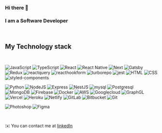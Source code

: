 ### Hi there 👋 
### I am a Software Developer

<br>

## My Technology stack

<br>


  ![JavaScript](https://img.shields.io/badge/-JavaScript-090909?style=for-the-badge&logo=JavaScript&logoColor=E9D54D&color=000)
  ![TypeScript](https://img.shields.io/badge/-TypeScript-090909?style=for-the-badge&logo=TypeScript&logoColor=017ACC&color=000)
  ![React](https://img.shields.io/badge/-React-090909?style=for-the-badge&logo=React&logoColor=00D8FF&color=000)
  ![React Native](https://img.shields.io/badge/-React_Native-090909?style=for-the-badge&logo=React&logoColor=00D8FF&color=000)
  ![Next](https://img.shields.io/badge/-Next-090909?style=for-the-badge&logo=Next.js&logoColor=#000000&color=000)
  ![Gatsby](https://img.shields.io/badge/-Gatsby-090909?style=for-the-badge&logo=Gatsby&logoColor=663399&color=000)
  ![Redux](https://img.shields.io/badge/-Redux-090909?style=for-the-badge&logo=Redux&logoColor=9371CB&color=000)
  ![reactquery](https://img.shields.io/badge/-react_query-090909?style=for-the-badge&logo=reactquery&logoColor=#FF4154&color=000)
  ![reacthookform](https://img.shields.io/badge/-react_hook_form-090909?style=for-the-badge&logo=reacthookform&logoColor=##EC5990&color=000)
  ![turborepo](https://img.shields.io/badge/-turborepo-090909?style=for-the-badge&logo=turborepo&logoColor=#EF4444&color=000)
  ![jest](https://img.shields.io/badge/-jest-090909?style=for-the-badge&logo=jest&logoColor=#C21325&color=000)
  ![HTML](https://img.shields.io/badge/-HTML-090909?style=for-the-badge&logo=HTML5&logoColor=F16625&color=000)
  ![CSS](https://img.shields.io/badge/-CSS-090909?style=for-the-badge&logo=CSS3&logoColor=2A65F0&color=000)
  ![styled-components](https://img.shields.io/badge/-styled_components-090909?style=for-the-badge&logo=styledcomponents&logoColor=DB7093&color=000)

  ![Python](https://img.shields.io/badge/-Python-090909?style=for-the-badge&logo=Python&logoColor=3776AB&color=000)
  ![NodeJS](https://img.shields.io/badge/-Node-090909?style=for-the-badge&logo=Node.js&logoColor=6BBF47&color=000)
  ![Express](https://img.shields.io/badge/-Express-090909?style=for-the-badge&logo=Express&logoColor=fff&color=000)
  ![NestJS](https://img.shields.io/badge/-Nest-090909?style=for-the-badge&logo=NestJs&logoColor=e0234e&color=000)
  ![mysql](https://img.shields.io/badge/-mysql-090909?style=for-the-badge&logo=mysql&logoColor=4479A1&color=000)
  ![Postgresql](https://img.shields.io/badge/-Postgres-090909?style=for-the-badge&logo=postgresql&logoColor=90ccf6&color=000)
  ![MongoDB](https://img.shields.io/badge/-Mongo-090909?style=for-the-badge&logo=MongoDB&logoColor=4EB03F&color=000)
  ![Firebase](https://img.shields.io/badge/-Firebase-090909?style=for-the-badge&logo=Firebase&logoColor=#FFCA28&color=000)
  ![Docker](https://img.shields.io/badge/-Docker-090909?style=for-the-badge&logo=docker&logoColor=00D8FF&color=000)
  ![AWS](https://img.shields.io/badge/-AWS-090909?style=for-the-badge&logo=amazon-aws&logoColor=ff9901&color=000)
  ![Googlecloud](https://img.shields.io/badge/-Google_cloud-090909?style=for-the-badge&logo=Googlecloud&logoColor=#4285F4&color=000)
  ![GraphGL](https://img.shields.io/badge/-graphql-090909?style=for-the-badge&logo=graphql&logoColor=E10098&color=000)
  ![Vercel](https://img.shields.io/badge/-Vercel-090909?style=for-the-badge&logo=Vercel&logoColor=#000000&color=000)
  ![Heroku](https://img.shields.io/badge/-Heroku-090909?style=for-the-badge&logo=Heroku&logoColor=430098&color=000)
  ![Netlify](https://img.shields.io/badge/-Netlify-090909?style=for-the-badge&logo=Netlify&logoColor=#00C7B7&color=000)
  ![GitLab](https://img.shields.io/badge/-GitLab-090909?style=for-the-badge&logo=GitLab&logoColor=#FC6D26&color=000)
  ![Bitbucket](https://img.shields.io/badge/-Bitbucket-090909?style=for-the-badge&logo=Bitbucket&logoColor=0052CC&color=000)
  ![Git](https://img.shields.io/badge/-Git-090909?style=for-the-badge&logo=Git&logoColor=F16625&color=000)

  ![Photoshop](https://img.shields.io/badge/-Photoshop-090909?style=for-the-badge&logo=adobephotoshop&logoColor=#31A8FF&color=000)
  ![Figma](https://img.shields.io/badge/-Figma-090909?style=for-the-badge&logo=Figma&logoColor=F24E1E&color=000)

<br>

✉️  You can contact me at [linkedIn](https://www.linkedin.com/in/natalina-webworld/)  
